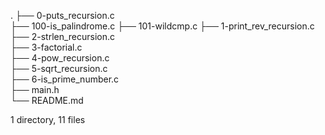 .
├── 0-puts_recursion.c <br>
├── 100-is_palindrome.c
├── 101-wildcmp.c
├── 1-print_rev_recursion.c <br>
├── 2-strlen_recursion.c <br>
├── 3-factorial.c <br>
├── 4-pow_recursion.c<br>
├── 5-sqrt_recursion.c<br>
├── 6-is_prime_number.c<br>
├── main.h<br>
└── README.md

1 directory, 11 files
